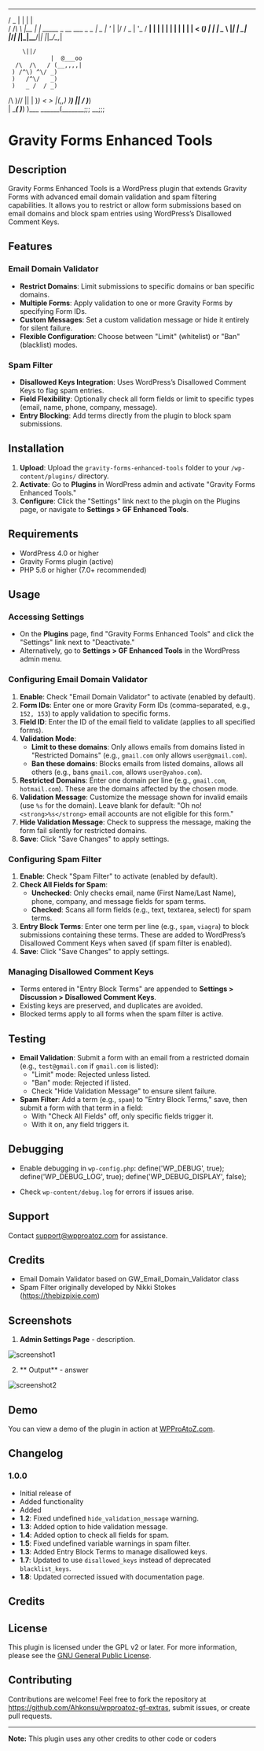   ___  _     _                         
 / _ \| |   | |                        
/ /_\ \ |__ | | _____  _ __  ___ _   _ 
|  _  | '_ \| |/ / _ \| '_ \/ __| | | |
| | | | | | |   < (_) | | | \__ \ |_| |
\_| |_/_| |_|_|\_\___/|_| |_|___/\__,_|
                                       
     

		\||/
                |  @___oo
      /\  /\   / (__,,,,|
     ) /^\) ^\/ _)
     )   /^\/   _)
     )   _ /  / _)
 /\  )/\/ ||  | )_)
<  >      |(,,) )__)
 ||      /    \)___)\
 | \____(      )___) )___
  \______(_______;;; __;;;

# Gravity Forms Enhanced Tools

## Description
Gravity Forms Enhanced Tools is a WordPress plugin that extends Gravity Forms with advanced email domain validation and spam filtering capabilities. It allows you to restrict or allow form submissions based on email domains and block spam entries using WordPress’s Disallowed Comment Keys.

## Features

### Email Domain Validator
- **Restrict Domains**: Limit submissions to specific domains or ban specific domains.
- **Multiple Forms**: Apply validation to one or more Gravity Forms by specifying Form IDs.
- **Custom Messages**: Set a custom validation message or hide it entirely for silent failure.
- **Flexible Configuration**: Choose between "Limit" (whitelist) or "Ban" (blacklist) modes.

### Spam Filter
- **Disallowed Keys Integration**: Uses WordPress’s Disallowed Comment Keys to flag spam entries.
- **Field Flexibility**: Optionally check all form fields or limit to specific types (email, name, phone, company, message).
- **Entry Blocking**: Add terms directly from the plugin to block spam submissions.

## Installation
1. **Upload**: Upload the `gravity-forms-enhanced-tools` folder to your `/wp-content/plugins/` directory.
2. **Activate**: Go to **Plugins** in WordPress admin and activate "Gravity Forms Enhanced Tools."
3. **Configure**: Click the "Settings" link next to the plugin on the Plugins page, or navigate to **Settings > GF Enhanced Tools**.

## Requirements
- WordPress 4.0 or higher
- Gravity Forms plugin (active)
- PHP 5.6 or higher (7.0+ recommended)

## Usage

### Accessing Settings
- On the **Plugins** page, find "Gravity Forms Enhanced Tools" and click the "Settings" link next to "Deactivate."
- Alternatively, go to **Settings > GF Enhanced Tools** in the WordPress admin menu.

### Configuring Email Domain Validator
1. **Enable**: Check "Email Domain Validator" to activate (enabled by default).
2. **Form IDs**: Enter one or more Gravity Form IDs (comma-separated, e.g., `152, 153`) to apply validation to specific forms.
3. **Field ID**: Enter the ID of the email field to validate (applies to all specified forms).
4. **Validation Mode**:
   - **Limit to these domains**: Only allows emails from domains listed in "Restricted Domains" (e.g., `gmail.com` only allows `user@gmail.com`).
   - **Ban these domains**: Blocks emails from listed domains, allows all others (e.g., bans `gmail.com`, allows `user@yahoo.com`).
5. **Restricted Domains**: Enter one domain per line (e.g., `gmail.com`, `hotmail.com`). These are the domains affected by the chosen mode.
6. **Validation Message**: Customize the message shown for invalid emails (use `%s` for the domain). Leave blank for default: "Oh no! `<strong>%s</strong>` email accounts are not eligible for this form."
7. **Hide Validation Message**: Check to suppress the message, making the form fail silently for restricted domains.
8. **Save**: Click "Save Changes" to apply settings.

### Configuring Spam Filter
1. **Enable**: Check "Spam Filter" to activate (enabled by default).
2. **Check All Fields for Spam**:
   - **Unchecked**: Only checks email, name (First Name/Last Name), phone, company, and message fields for spam terms.
   - **Checked**: Scans all form fields (e.g., text, textarea, select) for spam terms.
3. **Entry Block Terms**: Enter one term per line (e.g., `spam`, `viagra`) to block submissions containing these terms. These are added to WordPress’s Disallowed Comment Keys when saved (if spam filter is enabled).
4. **Save**: Click "Save Changes" to apply settings.

### Managing Disallowed Comment Keys
- Terms entered in "Entry Block Terms" are appended to **Settings > Discussion > Disallowed Comment Keys**.
- Existing keys are preserved, and duplicates are avoided.
- Blocked terms apply to all forms when the spam filter is active.

## Testing
- **Email Validation**: Submit a form with an email from a restricted domain (e.g., `test@gmail.com` if `gmail.com` is listed):
  - "Limit" mode: Rejected unless listed.
  - "Ban" mode: Rejected if listed.
  - Check "Hide Validation Message" to ensure silent failure.
- **Spam Filter**: Add a term (e.g., `spam`) to "Entry Block Terms," save, then submit a form with that term in a field:
  - With "Check All Fields" off, only specific fields trigger it.
  - With it on, any field triggers it.

## Debugging
- Enable debugging in `wp-config.php`:
  define('WP_DEBUG', true);
  define('WP_DEBUG_LOG', true);
  define('WP_DEBUG_DISPLAY', false);

- Check `wp-content/debug.log` for errors if issues arise.

## Support
Contact support@wpproatoz.com for assistance.


## Credits
- Email Domain Validator based on GW_Email_Domain_Validator class
- Spam Filter originally developed by Nikki Stokes (https://thebizpixie.com)

## Screenshots

1. **Admin Settings Page** - description.

![screenshot1](screenshot1.png)

2. ** Output** - answer

![screenshot2](screenshot2.png)

## Demo

You can view a demo of the plugin in action at [WPProAtoZ.com](https://wpproatoz.com/plugins).

## Changelog

### 1.0.0

- Initial release of 
- Added functionality 
- Added 
- **1.2**: Fixed undefined `hide_validation_message` warning.
- **1.3**: Added option to hide validation message.
- **1.4**: Added option to check all fields for spam.
- **1.5**: Fixed undefined variable warnings in spam filter.
- **1.3**: Added Entry Block Terms to manage disallowed keys.
- **1.7**: Updated to use `disallowed_keys` instead of deprecated `blacklist_keys`.
- **1.8**: Updated corrected issued with documentation page.

## Credits

## License

This plugin is licensed under the GPL v2 or later. For more information, please see the [GNU General Public License](https://www.gnu.org/licenses/gpl-2.0.html).

## Contributing

Contributions are welcome! Feel free to fork the repository at https://github.com/Ahkonsu/wpproatoz-gf-extras, submit issues, or create pull requests.

---

**Note:** This plugin uses any other credits to other code or coders

